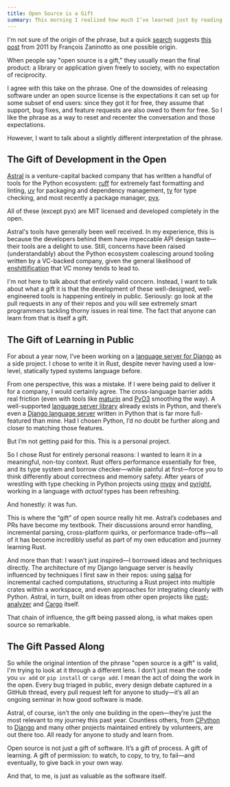 ```yaml
---
title: Open Source is a Gift
summary: This morning I realized how much I’ve learned just by reading other people’s open source PRs. That, more than the code itself, feels like the real gift.
---
```


I'm not sure of the origin of the phrase, but a quick [search](https://kagi.com/search?q=open+source+is+a+gift+blog) suggests [this post](https://www.redotheweb.com/2011/11/13/open-source-is-a-gift.html) from 2011 by François Zaninotto as one possible origin.

When people say "open source is a gift," they usually mean the final product: a library or application given freely to society, with no expectation of reciprocity.

I agree with this take on the phrase. One of the downsides of releasing software under an open source license is the expectations it can set up for some subset of end users: since they got it for free, they assume that support, bug fixes, and feature requests are also owed to them for free. So I like the phrase as a way to reset and recenter the conversation and those expectations.

However, I want to talk about a slightly different interpretation of the phrase.

## The Gift of Development in the Open

[Astral](https://astral.sh) is a venture-capital backed company that has written a handful of tools for the Python ecosystem: [ruff](https://astral.sh/ruff) for extremely fast formatting and linting, [uv](https://github.com/astral-sh/uv) for packaging and dependency management, [ty](https://github.com/astral-sh/ty) for type checking, and most recently a package manager, [pyx](https://astral.sh/pyx).

All of these (except pyx) are MIT licensed and developed completely in the open.

Astral's tools have generally been well received. In my experience, this is because the developers behind them have impeccable API design taste—their tools are a delight to use. Still, concerns have been raised (understandably) about the Python ecosystem coalescing around tooling written by a VC-backed company, given the general likelihood of [enshittification](https://pluralistic.net/2023/01/08/watch-the-surpluses/#exogenous-shocks) that VC money tends to lead to.

I'm not here to talk about that entirely valid concern. Instead, I want to talk about what a gift it is that the development of these well-designed, well-engineered tools is happening entirely in public. Seriously: go look at the pull requests in any of their repos and you will see extremely smart programmers tackling thorny issues in real time. The fact that anyone can learn from that is itself a gift.

## The Gift of Learning in Public

For about a year now, I’ve been working on a [language server for Django](https://github.com/joshuadavidthomas/django-language-server) as a side project. I chose to write it in Rust, despite never having used a low-level, statically typed systems language before.

From one perspective, this was a mistake. If I were being paid to deliver it for a company, I would certainly agree. The cross-language barrier adds real friction (even with tools like [maturin](https://github.com/PyO3/maturin) and [PyO3](https://github.com/PyO3/pyo3) smoothing the way). A well-supported [language server library](https://github.com/openlawlibrary/pygls) already exists in Python, and there’s even a [Django language server](https://github.com/fourdigits/django-template-lsp) written in Python that is far more full-featured than mine. Had I chosen Python, I’d no doubt be further along and closer to matching those features.

But I’m not getting paid for this. This is a personal project.

So I chose Rust for entirely personal reasons: I wanted to learn it in a meaningful, non-toy context. Rust offers performance essentially for free, and its type system and borrow checker—while painful at first—force you to think differently about correctness and memory safety. After years of wrestling with type checking in Python projects using [mypy](https://github.com/python/mypy) and [pyright](https://github.com/microsoft/pyright), working in a language with *actual* types has been refreshing.

And honestly: it was fun.

This is where the “gift” of open source really hit me. Astral’s codebases and PRs have become my textbook. Their discussions around error handling, incremental parsing, cross-platform quirks, or performance trade-offs—all of it has become incredibly useful as part of my own education and journey learning Rust.

And more than that: I wasn’t just inspired—I borrowed ideas and techniques directly. The architecture of my Django language server is heavily influenced by techniques I first saw in their repos: using [salsa](https://github.com/salsa-rs/salsa) for incremental cached computations, structuring a Rust project into multiple crates within a workspace, and even approaches for integrating cleanly with Python. Astral, in turn, built on ideas from other open projects like [rust-analyzer](https://github.com/rust-lang/rust-analyzer) and [Cargo](https://github.com/rust-lang/cargo) itself.

That chain of influence, the gift being passed along, is what makes open source so remarkable.

## The Gift Passed Along

So while the original intention of the phrase "open source is a gift" is valid, I'm trying to look at it through a different lens. I don’t just mean the code you `uv add` or `pip install` or `cargo add`. I mean the act of doing the work in the open. Every bug triaged in public, every design debate captured in a GitHub thread, every pull request left for anyone to study—it’s all an ongoing seminar in how good software is made.

Astral, of course, isn’t the only one building in the open—they’re just the most relevant to my journey this past year. Countless others, from [CPython](https://github.com/python/cpython) to [Django](https://github.com/django/django) and many other projects maintained entirely by volunteers, are out there too. All ready for anyone to study and learn from.

Open source is not just a gift of software. It’s a gift of process. A gift of learning. A gift of permission: to watch, to copy, to try, to fail—and eventually, to give back in your own way.

And that, to me, is just as valuable as the software itself.
